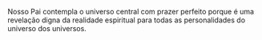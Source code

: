 ﻿Nosso Pai contempla o universo central com prazer perfeito porque é uma revelação digna da realidade espiritual para todas as personalidades do universo dos universos.